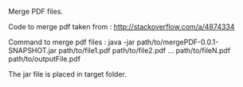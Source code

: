 Merge PDF files.

Code to merge pdf taken from : http://stackoverflow.com/a/4874334


Command to merge pdf files :
java -jar path/to/mergePDF-0.0.1-SNAPSHOT.jar path/to/file1.pdf path/to/file2.pdf ... path/to/fileN.pdf path/to/outputFile.pdf

The jar file is placed in target folder.
